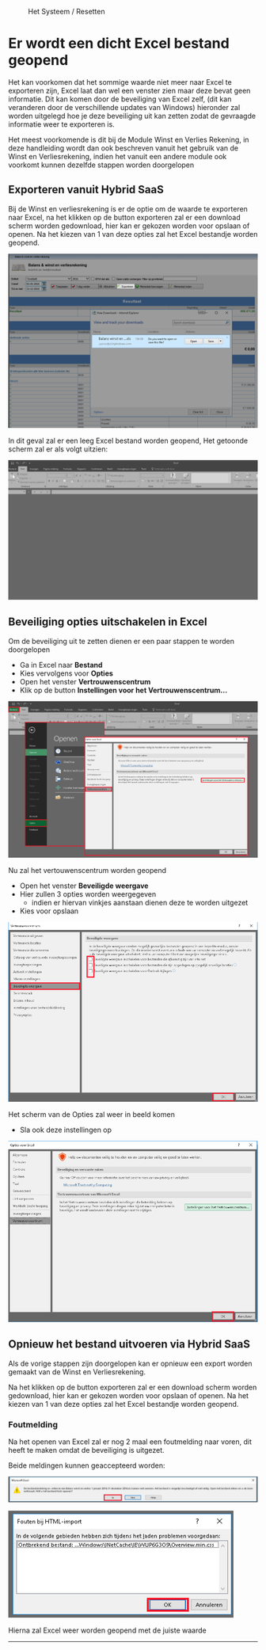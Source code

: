<properties>
	<page>
		<title>Beveiliging van Excel</title>
	</page>
	<menu>
		<position>Het Systeem / Resetten</position> 
		<title>Beveiliging van Excel</title>
	</menu>
</properties>

# Er wordt een dicht Excel bestand geopend #

Het kan voorkomen dat het sommige waarde niet meer naar Excel te exporteren zijn, Excel laat dan wel een venster zien maar deze bevat geen informatie. 
Dit kan komen door de beveiliging van Excel zelf, (dit kan veranderen door de verschillende updates van Windows) hieronder zal worden uitgelegd hoe je deze beveiliging uit kan zetten zodat de gevraagde informatie weer te exporteren is.

<div class="info">
Het meest voorkomende is dit bij de Module Winst en Verlies Rekening, in deze handleiding wordt dan ook beschreven vanuit het gebruik van de Winst en Verliesrekening, indien het vanuit een andere module ook voorkomt kunnen dezelfde stappen worden doorgelopen</div>

## Exporteren vanuit Hybrid SaaS ##

Bij de Winst en verliesrekening is er de optie om de waarde te exporteren naar Excel, na het klikken op de button exporteren zal er een download scherm worden gedownload, hier kan er gekozen worden voor opslaan of openen. Na het kiezen van 1 van deze opties zal het Excel bestandje worden geopend.

![Hybrid exporteren](images/exporteren.png)

In dit geval zal er een leeg Excel bestand worden geopend, Het getoonde scherm zal er als volgt uitzien:

![leeg Excel bestand](images/excel-leeg.png)

## Beveiliging opties uitschakelen in Excel ##

Om de beveiliging uit te zetten dienen er een paar stappen te worden doorgelopen

- Ga in Excel naar **Bestand**
- Kies vervolgens voor **Opties**
- Open het venster **Vertrouwenscentrum**
- Klik op de button **Instellingen voor het Vertrouwenscentrum...**

![stappen voor Excel](images/stappen-excel.png)

Nu zal het vertouwenscentrum worden geopend

- Open het venster **Beveiligde weergave**
- Hier zullen 3 opties worden weergegeven
  - indien er hiervan vinkjes aanstaan dienen deze te worden uitgezet
- Kies voor opslaan

![vertouwenscentrum](images/vertrouwingscentrum.png)

Het scherm van de Opties zal weer in beeld komen

- Sla ook deze instellingen op

![nogmaals op ok](images/nogmaals-ok.png)

## Opnieuw het bestand uitvoeren via Hybrid SaaS ##

Als de vorige stappen zijn doorgelopen kan er opnieuw een export worden gemaakt van de Winst en Verliesrekening.

<div class="tip">
Na het klikken op de button exporteren zal er een download scherm worden gedownload, hier kan er gekozen worden voor opslaan of openen. Na het kiezen van 1 van deze opties zal het Excel bestandje worden geopend.
</div>

### Foutmelding ###

<div class="warning">
Na het openen van Excel zal er nog 2 maal een foutmelding naar voren, dit heeft te maken omdat de beveiliging is uitgezet.
</div>

Beide meldingen kunnen geaccepteerd worden:

![fout 1](images/melding-excel-1.png)

![fout 2](images/melding-excel-2.png)

Hierna zal Excel weer worden geopend met de juiste waarde

----------


